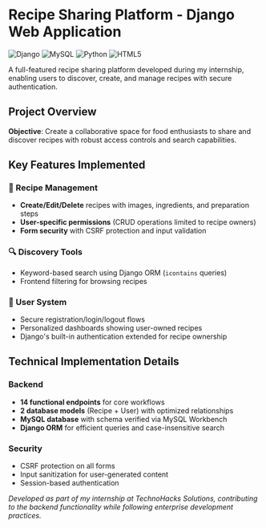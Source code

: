 # Recipe Sharing Platform - Django Web Application

![Django](https://img.shields.io/badge/Django-092E20?style=flat&logo=django&logoColor=white)
![MySQL](https://img.shields.io/badge/MySQL-4479A1?style=flat&logo=mysql&logoColor=white)
![Python](https://img.shields.io/badge/Python-3776AB?style=flat&logo=python&logoColor=white)
![HTML5](https://img.shields.io/badge/HTML5-E34F26?style=flat&logo=html5&logoColor=white)

A full-featured recipe sharing platform developed during my internship, enabling users to discover, create, and manage recipes with secure authentication.

## Project Overview
**Objective**: Create a collaborative space for food enthusiasts to share and discover recipes with robust access controls and search capabilities.

## Key Features Implemented

### 🍳 Recipe Management
- **Create/Edit/Delete** recipes with images, ingredients, and preparation steps
- **User-specific permissions** (CRUD operations limited to recipe owners)
- **Form security** with CSRF protection and input validation

### 🔍 Discovery Tools
- Keyword-based search using Django ORM (`icontains` queries)
- Frontend filtering for browsing recipes

### 🔐 User System
- Secure registration/login/logout flows
- Personalized dashboards showing user-owned recipes
- Django's built-in authentication extended for recipe ownership

## Technical Implementation Details

### Backend
- **14 functional endpoints** for core workflows
- **2 database models** (Recipe + User) with optimized relationships
- **MySQL database** with schema verified via MySQL Workbench
- **Django ORM** for efficient queries and case-insensitive search

### Security
- CSRF protection on all forms
- Input sanitization for user-generated content
- Session-based authentication

*Developed as part of my internship at TechnoHacks Solutions, contributing to the backend functionality while following enterprise development practices.*
